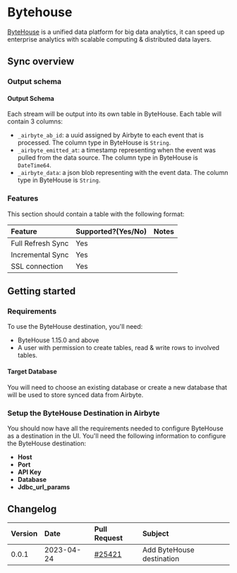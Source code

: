 # Bytehouse
[ByteHouse](bytehouse.cloud) is a unified data platform for big data analytics, it can speed up enterprise analytics with scalable computing & distributed data layers.

## Sync overview

### Output schema

#### Output Schema

Each stream will be output into its own table in ByteHouse. Each table will contain 3 columns:

* `_airbyte_ab_id`: a uuid assigned by Airbyte to each event that is processed. The column type in ByteHouse is `String`.
* `_airbyte_emitted_at`: a timestamp representing when the event was pulled from the data source. The column type in ByteHouse is `DateTime64`.
* `_airbyte_data`: a json blob representing with the event data. The column type in ByteHouse is `String`.

### Features

This section should contain a table with the following format:

| Feature | Supported?(Yes/No) | Notes |
| :--- |:-------------------| :--- |
| Full Refresh Sync | Yes                |  |
| Incremental Sync | Yes                |  |
| SSL connection | Yes                |  |

## Getting started

### Requirements

To use the ByteHouse destination, you'll need:

* ByteHouse 1.15.0 and above
* A user with permission to create tables, read & write rows to involved tables.

#### Target Database

You will need to choose an existing database or create a new database that will be used to store synced data from Airbyte.

### Setup the ByteHouse Destination in Airbyte

You should now have all the requirements needed to configure ByteHouse as a destination in the UI. You'll need the following information to configure the ByteHouse destination:

* **Host**
* **Port**
* **API Key**
* **Database**
* **Jdbc_url_params**


## Changelog

| Version | Date       | Pull Request                                               | Subject                   |
|:--------|:-----------|:-----------------------------------------------------------|:--------------------------|
| 0.0.1   | 2023-04-24 | [\#25421](https://github.com/airbytehq/airbyte/pull/25421)   | Add ByteHouse destination |
